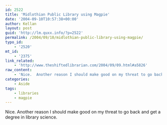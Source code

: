 ```yaml
---
id: 2522
title: 'Midlothian Public Library using Magpie'
date: '2004-09-10T10:57:38+00:00'
author: Kellan
layout: post
guid: 'http://lm.quxx.info/?p=2522'
permalink: /2004/09/10/midlothian-public-library-using-magpie/
typo_id:
    - '2520'
mt_id:
    - '2375'
link_related:
    - 'http://www.theshiftedlibrarian.com/2004/09/09.html#a5826'
raw_content:
    - 'Nice.  Another reason I should make good on my threat to go back and get a degree in library science.'
categories:
    - Aside
tags:
    - libraries
    - magpie
---
```


Nice. Another reason I should make good on my threat to go back and get a degree in library science.